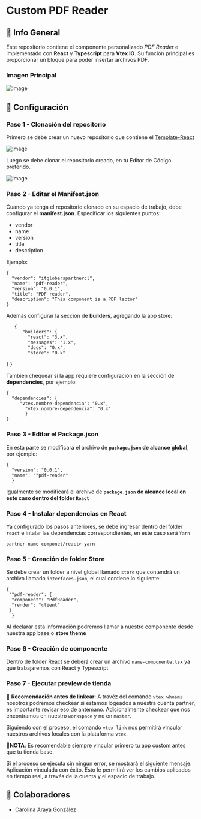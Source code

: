 # Custom PDF Reader
## :purple_heart: Info General 
Este repositorio contiene el componente personalizado *PDF Reader* e implementado con **React** y **Typescript** para **Vtex IO**. Su función principal es 
proporcionar un bloque para poder insertar archivos PDF.
### Imagen Principal


![image](https://user-images.githubusercontent.com/87923794/193960591-7ffc2724-f59b-4fa4-9e8d-fa0ee3f9510e.png)

## :wrench: Configuración
### Paso 1 - Clonación del repositorio
Primero se debe crear un nuevo repositorio que contiene el [Template-React](https://github.com/vtex-apps/react-app-template)

![image](https://user-images.githubusercontent.com/87923794/193940505-9b651d73-929d-4429-a90c-16be744f3dae.png)

Luego se debe clonar el repositorio creado, en tu Editor de Código preferido.

![image](https://user-images.githubusercontent.com/87923794/193941689-1edfa15e-09cd-47fd-b12c-29f2171ae302.png)

### Paso 2 - Editar el Manifest.json
Cuando ya tenga el repositorio clonado en su espacio de trabajo, debe configurar el **manifest.json**. Especificar los siguientes puntos:
 - vendor
 - name
 - version
 - title
 - description
 
 Ejemplo:
 
    {
      "vendor": "itgloberspartnercl",
      "name": "pdf-reader",
      "version": "0.0.1",
      "title": "PDF reader",
      "description": "This component is a PDF lector"
    }
   
Además configurar la sección de **builders**, agregando la app store:

       {
          "builders": {
            "react": "3.x",
            "messages": "1.x",
            "docs": "0.x",
            "store": "0.x"
  }
       }

También chequear si la app requiere configuración en la sección de **dependencies**, por ejemplo:

    {   
      "dependencies": {
         "vtex.nombre-dependencia": "0.x",
	       "vtex.nombre-dependencia": "0.x"
		   }
    }
  
 ### Paso 3 - Editar el Package.json
 En esta parte se modificará el archivo de **`package.json` de alcance global**, por ejemplo:
 
    {
      "version": "0.0.1",
      "name": ""pdf-reader"
	  }

Igualmente se modificará el archivo de **`package.json` de alcance local en este caso dentro del folder `React`**

### Paso 4 - Instalar dependencias en React
Ya configurado los pasos anteriores, se debe ingresar dentro del folder `react` e intalar las dependencias correspondientes, en este caso será `Yarn`

   `partner-name-componet/react> yarn`

### Paso 5 - Creación de folder Store
Se debe crear un folder a nivel global llamado `store` que contendrá un archivo llamado `interfaces.json`, el cual contiene lo siguiente: 

    {
     ""pdf-reader": {
      "component": "PdfReader",
      "render": "client"
     }
	  }

Al declarar esta información podremos llamar a nuestro componente desde nuestra app base o **store theme**

### Paso 6 - Creación de componente
Dentro de folder React se deberá crear un archivo `name-componente.tsx` ya que trabajaremos con React y Typescript

### Paso 7 - Ejecutar preview de tienda
:eyes: **Recomendación antes de linkear**: A travéz del comando `vtex whoami` nosotros podremos checkear si estamos logeados a nuestra cuenta partner, es importante revisar eso de antemano. Adicionalmente checkear que nos encontramos en nuestro `workspace` y no en `master`.

Siguiendo con el proceso, el comando `vtex link` nos permitirá vincular nuestros archivos locales con la plataforma `vtex`.

:pushpin:**NOTA**: Es recomendable siempre vincular primero tu app custom antes que tu tienda base.

Si el proceso se ejecuta sin ningún error, se mostrará el siguiente mensaje: Aplicación vinculada con éxito. 
Esto le permitirá ver los cambios aplicados en tiempo real, a través de la cuenta y el espacio de trabajo.

## :space_invader: Colaboradores
- Carolina Araya González
